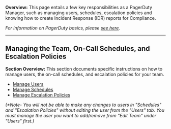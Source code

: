 **Overview:** This page entails a few key responsibilities as a PagerDuty Manager, such as managing users, schedules, escalation policies and knowing how to create Incident Response (IDR) reports for Compliance.

_For information on PagerDuty basics, please [see here](https://github.ibm.com/gensec/OperatorVault-Wiki/wiki/PagerDuty-Basics/_edit)._



***

## Managing the Team, On-Call Schedules, and Escalation Policies

**Section Overview:** This section documents specific instructions on how to manage users, the on-call schedules, and escalation policies for your team.

* [Manage Users](https://support.pagerduty.com/docs/users)
* [Manage Schedules](https://support.pagerduty.com/docs/schedule-basics)
* [Manage Escalation Policies](https://support.pagerduty.com/docs/escalation-policies)

_(*Note- You will not be able to make any changes to users in "Schedules" and "Escalation Policies" without editing the user from the "Users" tab. You must manage the user you want to add/remove from "Edit Team" under "Users" first.)_









